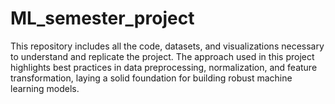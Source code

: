 # ML_semester_project
This repository includes all the code, datasets, and visualizations necessary to understand and replicate the project. The approach used in this project highlights best practices in data preprocessing, normalization, and feature transformation, laying a solid foundation for building robust machine learning models.
